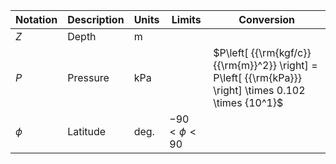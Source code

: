 Notation | Description | Units | Limits | Conversion
--- | --- | --- | --- | ---
$Z$   | Depth    | $\text{m}$
$P$   | Pressure | $\text{kPa}$  | | $P\left[ {{\rm{kgf/c}}{{\rm{m}}^2}} \right] = P\left[ {{\rm{kPa}}} \right] \times 0.102 \times {10^1}$
$\phi$| Latitude | $\text{deg.}$ | $-90\ < \phi < 90$
